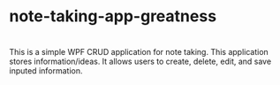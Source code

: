 # note-taking-app-greatness
#
This is a simple WPF CRUD application for note taking.
This application stores information/ideas.
It allows users to create, delete, edit, and save inputed information.

